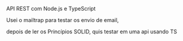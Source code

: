 API REST com Node.js e TypeScript

Usei o mailtrap para testar os envio de email,

depois de ler os Princípios SOLID, quis testar em uma api usando TS